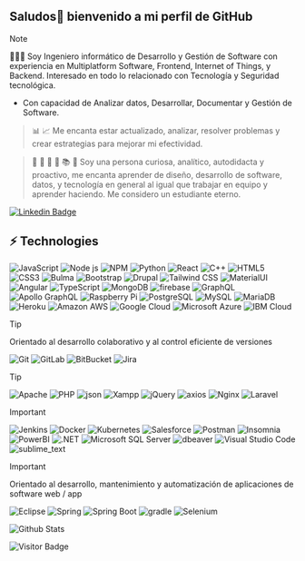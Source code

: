## Saludos👋 bienvenido a mi perfil de GitHub

> [!NOTE]
> 
> 👨🏻‍💻 Soy Ingeniero informático de Desarrollo y Gestión de Software con experiencia en Multiplatform Software, Frontend, Internet of Things, y Backend. Interesado en todo lo relacionado con Tecnología y Seguridad tecnológica.
> - Con capacidad de Analizar datos, Desarrollar, Documentar y Gestión de Software.

> 📊 📈
> Me encanta estar actualizado, analizar, resolver problemas y crear estrategias para mejorar mi efectividad.

> 📰 📙 📔 📒 📚 📖
> Soy una persona curiosa, analítico, autodidacta y proactivo, me encanta aprender de diseño, desarrollo de software, datos, y tecnología en general al igual que trabajar en equipo y aprender haciendo. Me considero un estudiante eterno.

[![Linkedin Badge](https://img.shields.io/badge/-@handyfierro-blue?style=flat-square&logo=Linkedin&logoColor=white&link=https://www.linkedin.com/in/handyfierro/)](https://www.linkedin.com/in/handyfierro/)

<!--
**HandyF/HandyF** is a ✨ _special_ ✨ repository because its `README.md` (this file) appears on your GitHub profile.

Here are some ideas to get you started:

- 🔭 I’m currently working on ...
- 🌱 I’m currently learning ...
- 👯 I’m looking to collaborate on ...
- 🤔 I’m looking for help with ...
- 💬 Ask me about ...
- 📫 How to reach me: ...
- 😄 Pronouns: ...
- ⚡ Fun fact: ...
-->

## ⚡ Technologies

![JavaScript](https://img.shields.io/badge/JavaScript-323330?style=for-the-badge&logo=javascript&logoColor=F7DF1E)
![Node js](https://img.shields.io/badge/Node%20js-339933?style=for-the-badge&logo=nodedotjs&logoColor=white)
![NPM](https://img.shields.io/badge/npm-CB3837?style=for-the-badge&logo=npm&logoColor=white)
![Python](https://img.shields.io/badge/Python-FFD43B?style=for-the-badge&logo=python&logoColor=blue)
![React](https://img.shields.io/badge/React-20232A?style=for-the-badge&logo=react&logoColor=61DAFB)
![C++](https://img.shields.io/badge/C%2B%2B-00599C?style=for-the-badge&logo=c%2B%2B&logoColor=white)
![HTML5](https://img.shields.io/badge/-HTML5-E34F26?style=flat-square&logo=html5&logoColor=white)
![CSS3](https://img.shields.io/badge/CSS3-1572B6?style=for-the-badge&logo=css3&logoColor=white)
![Bulma](https://img.shields.io/badge/Bulma-00D1B2?style=for-the-badge&logo=Bulma&logoColor=white)
![Bootstrap](https://img.shields.io/badge/Bootstrap-563D7C?style=for-the-badge&logo=bootstrap&logoColor=white)
![Drupal](https://img.shields.io/badge/Drupal-0678BE?style=for-the-badge&logo=drupal&logoColor=white)
![Tailwind CSS](https://img.shields.io/badge/Tailwind_CSS-38B2AC?style=for-the-badge&logo=tailwind-css&logoColor=white)
![MaterialUI](https://img.shields.io/badge/Material%20UI-007FFF?style=for-the-badge&logo=mui&logoColor=white)
![Angular](https://img.shields.io/badge/Angular-DD0031?style=for-the-badge&logo=angular&logoColor=white)
![TypeScript](https://img.shields.io/badge/TypeScript-007ACC?style=for-the-badge&logo=typescript&logoColor=white)
![MongoDB](https://img.shields.io/badge/MongoDB-4EA94B?style=for-the-badge&logo=mongodb&logoColor=white)
![firebase](https://img.shields.io/badge/firebase-ffca28?style=for-the-badge&logo=firebase&logoColor=black)
![GraphQL](https://img.shields.io/badge/GraphQl-E10098?style=for-the-badge&logo=graphql&logoColor=white)
![Apollo GraphQL](https://img.shields.io/badge/-Apollo%20GraphQL-311C87?style=flat-square&logo=apollo-graphql)
![Raspberry Pi](https://img.shields.io/badge/-Raspberry%20Pi-C51A4A?style=flat-square&logo=Raspberry-Pi)
![PostgreSQL](https://img.shields.io/badge/PostgreSQL-316192?style=for-the-badge&logo=postgresql&logoColor=white)
![MySQL](https://img.shields.io/badge/MySQL-005C84?style=for-the-badge&logo=mysql&logoColor=white)
![MariaDB](https://img.shields.io/badge/MariaDB-003545?style=for-the-badge&logo=mariadb&logoColor=white)
![Heroku](https://img.shields.io/badge/Heroku-430098?style=for-the-badge&logo=heroku&logoColor=white)
![Amazon AWS](https://img.shields.io/badge/Amazon_AWS-FF9900?style=for-the-badge&logo=amazonaws&logoColor=white)
![Google Cloud](https://img.shields.io/badge/Google_Cloud-4285F4?style=for-the-badge&logo=google-cloud&logoColor=white)
![Microsoft Azure](https://img.shields.io/badge/microsoft%20azure-0089D6?style=for-the-badge&logo=microsoft-azure&logoColor=white)
![IBM Cloud](https://img.shields.io/badge/IBM%20Cloud-1261FE?style=for-the-badge&logo=IBM%20Cloud&logoColor=white)

> [!TIP]
> Orientado al desarrollo colaborativo y al control eficiente de versiones
> 
> ![Git](https://img.shields.io/badge/GIT-E44C30?style=for-the-badge&logo=git&logoColor=white)
> ![GitLab](https://img.shields.io/badge/-GitLab-FCA121?style=flat-square&logo=gitlab)
> ![BitBucket](https://img.shields.io/badge/Bitbucket-0747a6?style=for-the-badge&logo=bitbucket&logoColor=white)
> ![Jira](https://img.shields.io/badge/Jira-0052CC?style=for-the-badge&logo=Jira&logoColor=white)

> [!TIP]
> ![Apache](https://img.shields.io/badge/Apache-D22128?style=for-the-badge&logo=Apache&logoColor=white)
> ![PHP](https://img.shields.io/badge/PHP-777BB4?style=for-the-badge&logo=php&logoColor=white)
> ![json](https://img.shields.io/badge/json-5E5C5C?style=for-the-badge&logo=json&logoColor=white)
> ![Xampp](https://img.shields.io/badge/Xampp-F37623?style=for-the-badge&logo=xampp&logoColor=white)
> ![jQuery](https://img.shields.io/badge/jQuery-0769AD?style=for-the-badge&logo=jquery&logoColor=white)
> ![axios](https://img.shields.io/badge/axios-671ddf?&style=for-the-badge&logo=axios&logoColor=white)
> ![Nginx](https://img.shields.io/badge/Nginx-009639?style=for-the-badge&logo=nginx&logoColor=white)
> ![Laravel](https://img.shields.io/badge/Laravel-FF2D20?style=for-the-badge&logo=laravel&logoColor=white)

> [!IMPORTANT]
> ![Jenkins](https://img.shields.io/badge/Jenkins-49728B?style=for-the-badge&logo=jenkins&logoColor=white)
> ![Docker](https://img.shields.io/badge/Docker-2CA5E0?style=for-the-badge&logo=docker&logoColor=white)
> ![Kubernetes](https://img.shields.io/badge/Kubernetes-3069DE?style=for-the-badge&logo=kubernetes&logoColor=white)
> ![Salesforce](https://img.shields.io/badge/Salesforce-00A1E0?style=for-the-badge&logo=Salesforce&logoColor=white)
> ![Postman](https://img.shields.io/badge/Postman-FF6C37?style=for-the-badge&logo=Postman&logoColor=white)
> ![Insomnia](https://img.shields.io/badge/Insomnia-5849be?style=for-the-badge&logo=Insomnia&logoColor=white)
> ![PowerBI](https://img.shields.io/badge/PowerBI-F2C811?style=for-the-badge&logo=Power%20BI&logoColor=white)
> ![.NET](https://img.shields.io/badge/.NET-512BD4?style=for-the-badge&logo=dotnet&logoColor=white)
> ![Microsoft SQL Server](https://img.shields.io/badge/Microsoft_SQL_Server-CC2927?style=for-the-badge&logo=microsoft-sql-server&logoColor=white)
> ![dbeaver](https://img.shields.io/badge/dbeaver-382923?style=for-the-badge&logo=dbeaver&logoColor=white)
> ![Visual Studio Code](https://img.shields.io/badge/Visual_Studio_Code-0078D4?style=for-the-badge&logo=visual%20studio%20code&logoColor=white)
> ![sublime_text](https://img.shields.io/badge/sublime_text-%23575757.svg?&style=for-the-badge&logo=sublime-text&logoColor=important)


> [!IMPORTANT]
> Orientado al desarrollo, mantenimiento y automatización de aplicaciones de software web / app
> 
> ![Eclipse](https://img.shields.io/badge/Eclipse-2C2255?style=for-the-badge&logo=eclipse&logoColor=white)
> ![Spring](https://img.shields.io/badge/Spring-6DB33F?style=for-the-badge&logo=spring&logoColor=white)
> ![Spring Boot](https://img.shields.io/badge/Spring_Boot-6DB33F?style=for-the-badge&logo=spring-boot&logoColor=white)
> ![gradle](https://img.shields.io/badge/gradle-02303A?style=for-the-badge&logo=gradle&logoColor=white)
> ![Selenium](https://img.shields.io/badge/Selenium-43B02A?style=for-the-badge&logo=Selenium&logoColor=white)


![Github Stats](https://github-readme-stats.vercel.app/api?username=HandyF&count_private=true&show_icons=true&include_all_commits=true)

![Visitor Badge](https://visitor-badge.laobi.icu/badge?page_id=HandyF.HandyF)
